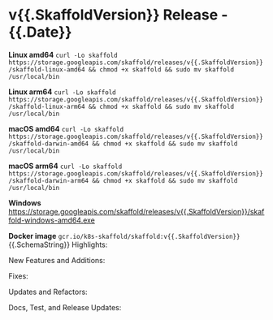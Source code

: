 # v{{.SkaffoldVersion}} Release - {{.Date}}
**Linux amd64**
`curl -Lo skaffold https://storage.googleapis.com/skaffold/releases/v{{.SkaffoldVersion}}/skaffold-linux-amd64 && chmod +x skaffold && sudo mv skaffold /usr/local/bin`

**Linux arm64**
`curl -Lo skaffold https://storage.googleapis.com/skaffold/releases/v{{.SkaffoldVersion}}/skaffold-linux-arm64 && chmod +x skaffold && sudo mv skaffold /usr/local/bin`

**macOS amd64**
`curl -Lo skaffold https://storage.googleapis.com/skaffold/releases/v{{.SkaffoldVersion}}/skaffold-darwin-amd64 && chmod +x skaffold && sudo mv skaffold /usr/local/bin`

**macOS arm64**
`curl -Lo skaffold https://storage.googleapis.com/skaffold/releases/v{{.SkaffoldVersion}}/skaffold-darwin-arm64 && chmod +x skaffold && sudo mv skaffold /usr/local/bin`

**Windows**
https://storage.googleapis.com/skaffold/releases/v{{.SkaffoldVersion}}/skaffold-windows-amd64.exe

**Docker image**
`gcr.io/k8s-skaffold/skaffold:v{{.SkaffoldVersion}}`
{{.SchemaString}}
Highlights:

New Features and Additions:

Fixes:

Updates and Refactors:

Docs, Test, and Release Updates:

